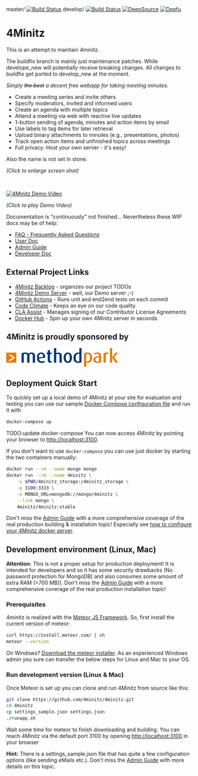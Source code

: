 master/ [![Build Status](https://github.com/4minitz/4minitz/workflows/4Minitz%20CI%20TestRunner/badge.svg?branch=master)](https://github.com/4minitz/4minitz/actions?query=workflow%3A%224Minitz+CI+TestRunner%22)
develop/ [![Build Status](https://github.com/4minitz/4minitz/workflows/4Minitz%20CI%20TestRunner/badge.svg?branch=develop)](https://github.com/4minitz/4minitz/actions?query=workflow%3A%224Minitz+CI+TestRunner%22)
[![DeepSource](https://app.deepsource.com/gh/bubonicfred/4minitz.svg/?label=active+issues&show_trend=true&token=1tQ4rdje5JBGoo8W5wsWKdkF)](https://app.deepsource.com/gh/bubonicfred/4minitz/)
[![Depfu](https://badges.depfu.com/badges/86599f7e870f346f0c5d05e0d59c6a07/overview.svg)](https://depfu.com/github/bubonicfred/4minitz?project_id=30475)

# 4Minitz

This is an attempt to maintain 4minitz.

The buildfix branch is mainly just maintenance patches. While develope_new will potentially receive breaking changes. All changes to buildfix get ported to develop_new at the moment.

_Simply ~~the best~~ a decent free webapp for taking meeting minutes._

- Create a meeting series and invite others
- Specify moderators, invited and informed users
- Create an agenda with multiple topics
- Attend a meeting via web with reactive live updates
- 1-button sending of agenda, minutes and action items by email
- Use labels to tag items for later retrieval
- Upload binary attachments to minutes (e.g., presentations, photos)
- Track open action items and unfinished topics across meetings
- Full privacy: Host your own server - it's easy!

Also the name is not set in stone.

_(Click to enlarge screen shot)_

<br>

[![4Minitz Demo Video](doc/4Minitz_Youtube_Thumbnail.png)](https://www.youtube.com/watch?v=v28q6AaEySQ)

_(Click to play Demo Video)_

Documentation is "continuously" not finished... Nevertheless these WIP docs may
be of help:

- [FAQ - Frequently Asked Questions](doc/faq.md)
- [User Doc](doc/user/usermanual.md)
- [Admin Guide](doc/admin/adminguide.md)
- [Developer Doc](doc/developer/developermanual.md)

## External Project Links

- [4Minitz Backlog](https://github.com/4minitz/4minitz/projects/1) - organizes our project TODOs
- [4Minitz Demo Server](https://www.4minitz.com) - well, our Demo server ;-)
- [GitHub Actions](https://github.com/4minitz/4minitz/actions?query=workflow%3A%224Minitz+CI+TestRunner%22) - Runs unit and end2end tests on each commit
- [Code Climate](https://codeclimate.com/github/4minitz/4minitz) - Keeps an eye on our code quality
- [CLA Assist](https://cla-assistant.io/4minitz/4minitz) - Manages signing of our Contributor License Agreements
- [Docker Hub](https://hub.docker.com/r/4minitz/4minitz/) - Spin up your own 4Minitz server in seconds

## 4Minitz is proudly sponsored by

<a href="http://www.methodpark.de"><img src="https://raw.githubusercontent.com/4minitz/4minitz/develop/doc/sponsor_methodpark.png" height="50px" alt="Method Park"></a>

## Deployment Quick Start

To quickly set up a local demo of 4Minitz at your site for evaluation and
testing you can use our sample
[Docker Compose configuration file](docker-compose.yml)
and run it with

```sh
docker-compose up
```
TODO:update docker-compose
You can now access 4Minitz by pointing your browser to
[http://localhost:3100](http://localhost:3100).

If you don't want to use `docker-compose` you can use just docker by starting
the two containers manually:

```sh
docker run --rm --name mongo mongo
docker run --rm --name 4minitz \
    -v $PWD/4minitz_storage:/4minitz_storage \
    -p 3100:3333 \
    -e MONGO_URL=mongodb://mongo/4minitz \
    --link mongo \
    4minitz/4minitz:stable
```

Don't miss the [Admin Guide](doc/admin/adminguide.md) with a more comprehensive
coverage of the real production building & installation topic! Especially see
[how to configure your 4Minitz docker server](doc/admin/adminguide.md#production-running---with-docker).

## Development environment (Linux, Mac)

**Attention:** This is not a proper setup for production deployment!
It is intended for developers and so it has some security drawbacks (No
password protection for MongoDB) and also consumes some amount of extra RAM
(>700 MB)). Don't miss the [Admin Guide](doc/admin/adminguide.md)
with a more comprehensive coverage of the real production installation topic!

### Prerequisites

4minitz is realized with the [Meteor JS Framework](http://www.meteor.com). So, first install the current version of meteor:

```sh
curl https://install.meteor.com/ | sh
meteor --version
```

On Windows? [Download the meteor installer](https://install.meteor.com/windows).
As an experienced Windows admin you sure can transfer the below steps for Linux and Mac to your OS.

### Run development version (Linux & Mac)

Once Meteor is set up you can clone and run 4Minitz from source like this:

```sh
git clone https://github.com/4minitz/4minitz.git
cd 4minitz
cp settings_sample.json settings.json
./runapp.sh
```

Wait some time for meteor to finish downloading and building.
You can reach 4Minitz via the default port 3100 by opening
[http://localhost:3100](http://localhost:3100) in your browser

**Hint:** There is a settings_sample.json file that has quite a few configuration options
(like sending eMails etc.). Don't miss the [Admin Guide](doc/admin/adminguide.md) with more details
on this topic.
